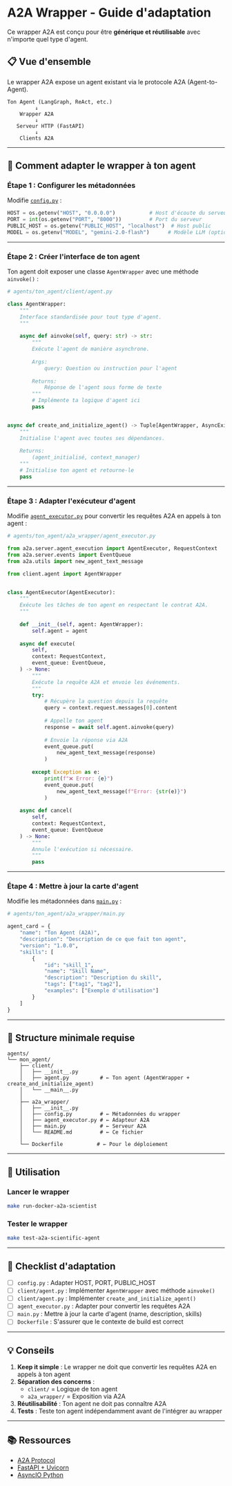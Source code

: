 # A2A Wrapper - Guide d'adaptation

Ce wrapper A2A est conçu pour être **générique et réutilisable** avec n'importe quel type d'agent.

## 📋 Vue d'ensemble

Le wrapper A2A expose un agent existant via le protocole A2A (Agent-to-Agent).

```
Ton Agent (LangGraph, ReAct, etc.)
         ↓
    Wrapper A2A
         ↓
   Serveur HTTP (FastAPI)
         ↓
    Clients A2A
```

---

## 🔧 Comment adapter le wrapper à ton agent

### **Étape 1 : Configurer les métadonnées**

Modifie [`config.py`](config.py ) :

```python
HOST = os.getenv("HOST", "0.0.0.0")           # Host d'écoute du serveur
PORT = int(os.getenv("PORT", "8000"))         # Port du serveur
PUBLIC_HOST = os.getenv("PUBLIC_HOST", "localhost")  # Host public
MODEL = os.getenv("MODEL", "gemini-2.0-flash")      # Modèle LLM (optionnel)
```

---

### **Étape 2 : Créer l'interface de ton agent**

Ton agent doit exposer une classe `AgentWrapper` avec une méthode `ainvoke()` :

```python
# agents/ton_agent/client/agent.py

class AgentWrapper:
    """
    Interface standardisée pour tout type d'agent.
    """
    
    async def ainvoke(self, query: str) -> str:
        """
        Exécute l'agent de manière asynchrone.
        
        Args:
            query: Question ou instruction pour l'agent
            
        Returns:
            Réponse de l'agent sous forme de texte
        """
        # Implémente ta logique d'agent ici
        pass


async def create_and_initialize_agent() -> Tuple[AgentWrapper, AsyncExitStack]:
    """
    Initialise l'agent avec toutes ses dépendances.
    
    Returns:
        (agent_initialisé, context_manager)
    """
    # Initialise ton agent et retourne-le
    pass
```

---

### **Étape 3 : Adapter l'exécuteur d'agent**

Modifie [`agent_executor.py`](agent_executor.py ) pour convertir les requêtes A2A en appels à ton agent :

```python
# agents/ton_agent/a2a_wrapper/agent_executor.py

from a2a.server.agent_execution import AgentExecutor, RequestContext
from a2a.server.events import EventQueue
from a2a.utils import new_agent_text_message

from client.agent import AgentWrapper


class AgentExecutor(AgentExecutor):
    """
    Exécute les tâches de ton agent en respectant le contrat A2A.
    """
    
    def __init__(self, agent: AgentWrapper):
        self.agent = agent
    
    async def execute(
        self,
        context: RequestContext,
        event_queue: EventQueue,
    ) -> None:
        """
        Exécute la requête A2A et envoie les événements.
        """
        try:
            # Récupère la question depuis la requête
            query = context.request.messages[0].content
            
            # Appelle ton agent
            response = await self.agent.ainvoke(query)
            
            # Envoie la réponse via A2A
            event_queue.put(
                new_agent_text_message(response)
            )
            
        except Exception as e:
            print(f"❌ Error: {e}")
            event_queue.put(
                new_agent_text_message(f"Error: {str(e)}")
            )
    
    async def cancel(
        self,
        context: RequestContext,
        event_queue: EventQueue
    ) -> None:
        """
        Annule l'exécution si nécessaire.
        """
        pass
```

---

### **Étape 4 : Mettre à jour la carte d'agent**

Modifie les métadonnées dans [`main.py`](main.py ) :

```python
# agents/ton_agent/a2a_wrapper/main.py

agent_card = {
    "name": "Ton Agent (A2A)",
    "description": "Description de ce que fait ton agent",
    "version": "1.0.0",
    "skills": [
        {
            "id": "skill_1",
            "name": "Skill Name",
            "description": "Description du skill",
            "tags": ["tag1", "tag2"],
            "examples": ["Exemple d'utilisation"]
        }
    ]
}
```

---

## 📁 Structure minimale requise

```
agents/
└── mon_agent/
    ├── client/
    │   ├── __init__.py
    │   ├── agent.py          # ← Ton agent (AgentWrapper + create_and_initialize_agent)
    │   └── __main__.py
    │
    ├── a2a_wrapper/
    │   ├── __init__.py
    │   ├── config.py         # ← Métadonnées du wrapper
    │   ├── agent_executor.py # ← Adapteur A2A
    │   ├── main.py           # ← Serveur A2A
    │   └── README.md         # ← Ce fichier
    │
    └── Dockerfile           # ← Pour le déploiement
```

---

## 🚀 Utilisation

### **Lancer le wrapper**

```bash
make run-docker-a2a-scientist
```

### **Tester le wrapper**

```bash
make test-a2a-scientific-agent
```

---

## 🔄 Checklist d'adaptation

- [ ] `config.py` : Adapter HOST, PORT, PUBLIC_HOST
- [ ] `client/agent.py` : Implémenter `AgentWrapper` avec méthode `ainvoke()`
- [ ] `client/agent.py` : Implémenter `create_and_initialize_agent()`
- [ ] `agent_executor.py` : Adapter pour convertir les requêtes A2A
- [ ] `main.py` : Mettre à jour la carte d'agent (name, description, skills)
- [ ] `Dockerfile` : S'assurer que le contexte de build est correct

---

## 💡 Conseils

1. **Keep it simple** : Le wrapper ne doit que convertir les requêtes A2A en appels à ton agent
2. **Séparation des concerns** : 
   - `client/` = Logique de ton agent
   - `a2a_wrapper/` = Exposition via A2A
3. **Réutilisabilité** : Ton agent ne doit pas connaître A2A
4. **Tests** : Teste ton agent indépendamment avant de l'intégrer au wrapper

---

## 📚 Ressources

- [A2A Protocol](https://a2a-protocol.ai/)
- [FastAPI + Uvicorn](https://fastapi.tiangolo.com/)
- [AsyncIO Python](https://docs.python.org/3/library/asyncio.html)